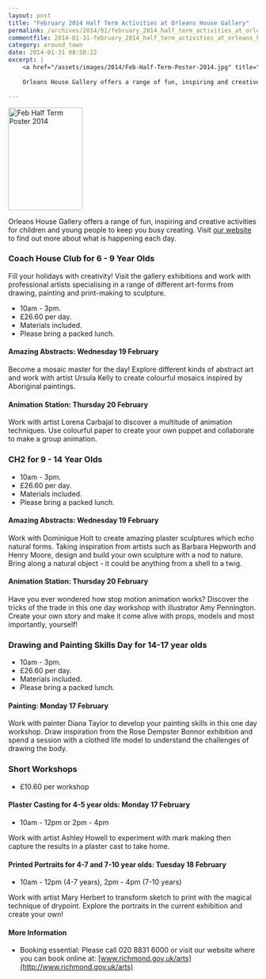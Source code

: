 ```yaml
---
layout: post
title: "February 2014 Half Term Activities at Orleans House Gallery"
permalink: /archives/2014/01/february_2014_half_term_activities_at_orleans_hous.html
commentfile: 2014-01-31-february_2014_half_term_activities_at_orleans_hous
category: around_town
date: 2014-01-31 08:58:22
excerpt: |
    <a href="/assets/images/2014/Feb-Half-Term-Poster-2014.jpg" title="See larger version of - Feb Half Term Poster 2014"><img src="/assets/images/2014/Feb-Half-Term-Poster-2014_thumb.jpg" width="150" height="207" alt="Feb Half Term Poster 2014" class="photo right" /></a>
    
    Orleans House Gallery offers a range of fun, inspiring and creative activities  for children and young people to keep you busy creating.  Visit <a href="http://www.richmond.gov.uk/home/leisure_and_culture/arts/orleans_house_gallery.htm">our website</a> to find out more about what is happening each day.

---
```


<a href="/assets/images/2014/Feb-Half-Term-Poster-2014.jpg" title="See larger version of - Feb Half Term Poster 2014"><img src="/assets/images/2014/Feb-Half-Term-Poster-2014_thumb.jpg" width="150" height="207" alt="Feb Half Term Poster 2014" class="photo right" /></a>

Orleans House Gallery offers a range of fun, inspiring and creative activities for children and young people to keep you busy creating. Visit [our website](http://www.richmond.gov.uk/home/leisure_and_culture/arts/orleans_house_gallery.htm) to find out more about what is happening each day.

### Coach House Club for 6 - 9 Year Olds

Fill your holidays with creativity! Visit the gallery exhibitions and work with professional artists specialising in a range of different art-forms from drawing, painting and print-making to sculpture.

-   10am - 3pm.
-   £26.60 per day.
-   Materials included.
-   Please bring a packed lunch.

#### Amazing Abstracts: Wednesday 19 February

Become a mosaic master for the day! Explore different kinds of abstract art and work with artist Ursula Kelly to create colourful mosaics inspired by Aboriginal paintings.

#### Animation Station: Thursday 20 February

Work with artist Lorena Carbajal to discover a multitude of animation techniques. Use colourful paper to create your own puppet and collaborate to make a group animation.

### CH2 for 9 - 14 Year Olds

-   10am - 3pm.
-   £26.60 per day.
-   Materials included.
-   Please bring a packed lunch.

#### Amazing Abstracts: Wednesday 19 February

Work with Dominique Holt to create amazing plaster sculptures which echo natural forms. Taking inspiration from artists such as Barbara Hepworth and Henry Moore, design and build your own sculpture with a nod to nature. Bring along a natural object - it could be anything from a shell to a twig.

#### Animation Station: Thursday 20 February

Have you ever wondered how stop motion animation works? Discover the tricks of the trade in this one day workshop with illustrator Amy Pennington. Create your own story and make it come alive with props, models and most importantly, yourself!

### Drawing and Painting Skills Day for 14-17 year olds

-   10am - 3pm.
-   £26.60 per day.
-   Materials included.
-   Please bring a packed lunch.

#### Painting: Monday 17 February

Work with painter Diana Taylor to develop your painting skills in this one day workshop. Draw inspiration from the Rose Dempster Bonnor exhibition and spend a session with a clothed life model to understand the challenges of drawing the body.

### Short Workshops

-   £10.60 per workshop

#### Plaster Casting for 4-5 year olds: Monday 17 February

-   10am - 12pm or 2pm - 4pm

Work with artist Ashley Howell to experiment with mark making then capture the results in a plaster cast to take home.

#### Printed Portraits for 4-7 and 7-10 year olds: Tuesday 18 February

-   10am - 12pm (4-7 years), 2pm - 4pm (7-10 years)

Work with artist Mary Herbert to transform sketch to print with the magical technique of drypoint. Explore the portraits in the current exhibition and create your own!

#### More Information

-   Booking essential: Please call 020 8831 6000 or visit our website where you can book online at: [www.richmond.gov.uk/arts](http://www.richmond.gov.uk/arts)
